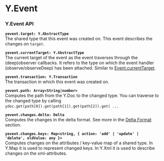 # Y.Event

### Y.Event API

**`yevent.target: Y.AbstractType`**  
    The shared type that this event was created on. This event describes the changes on `target`.

**`yevent.currentTarget: Y.AbstractType`**  
    The current target of the event as the event traverses through the \(deep\)observer callbacks. It refers to the type on which the event handler \(observe/observeDeep\) has been attached. Similar to [Event.currentTarget](https://developer.mozilla.org/en-US/docs/Web/API/Event/currentTarget).

**`yevent.transaction: Y.Transaction`**  
    The transaction in which this event was created on.

**`yevent.path: Array<String|number>`**   
    Computes the path from the Y.Doc to the changed type. You can traverse to the changed type by calling `ydoc.get(path[0]).get(path[1]).get(path[2]).get( ..`.

**`yevent.changes.delta: Delta`**  
    Computes the changes in the delta format. See more in the [Delta Format ](delta-format.md)section.

**`yevent.changes.keys: Map<string, { action: 'add' | 'update' | 'delete', oldValue: any }>`**  
    Computes changes on the attributes / key-value map of a shared type. In Y.Map it is used to represent  changed keys. In Y.Xml it is used to describe changes on the xml-attributes.







